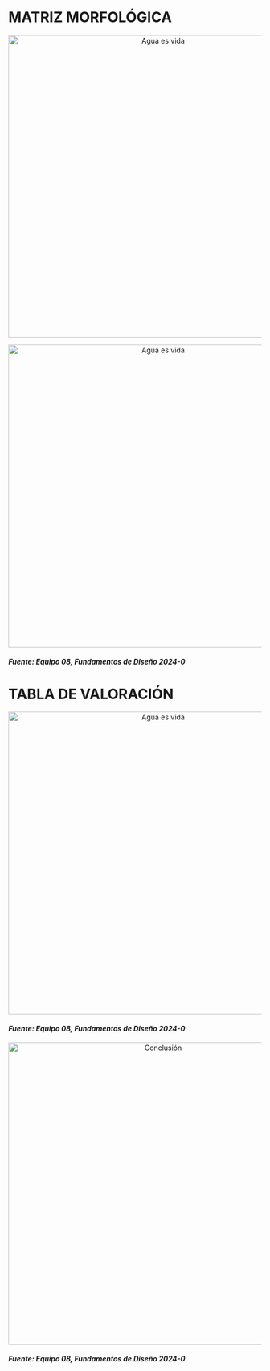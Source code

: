 # MATRIZ MORFOLÓGICA

<p align="center">
  <img src="https://i.postimg.cc/mgHkLLkQ/Matriz-morgol-gica.jpg)](https://postimg.cc/68BtzNd3)" alt="Agua es vida" width="600px" />
</p>

<p align="center">
  <img src="https://i.postimg.cc/tTPRStcc/MATRIZ-MORFOL-GICA-Y-TABLA-DE-VALORACI-N.jpg)](https://postimg.cc/vgYdD9b7)" alt="Agua es vida" width="600px" />
</p>

#### *Fuente: Equipo 08, Fundamentos de Diseño 2024-0*

# TABLA DE VALORACIÓN 

<p align="center">
  <img src="https://i.postimg.cc/xCGhXHPZ/MATRIZ-MORFOL-GICA-Y-TABLA-DE-VALORACI-N.jpg)](https://postimg.cc/DJZBDSHQ)" alt="Agua es vida" width="600px" />
</p>

#### *Fuente: Equipo 08, Fundamentos de Diseño 2024-0*
<p align="center">
  <img src="https://i.postimg.cc/63LGzVVH/Conclusi-n.png)](https://postimg.cc/FdzRHLBc)" alt="Conclusión" width="600px" />
</p>

#### *Fuente: Equipo 08, Fundamentos de Diseño 2024-0*
